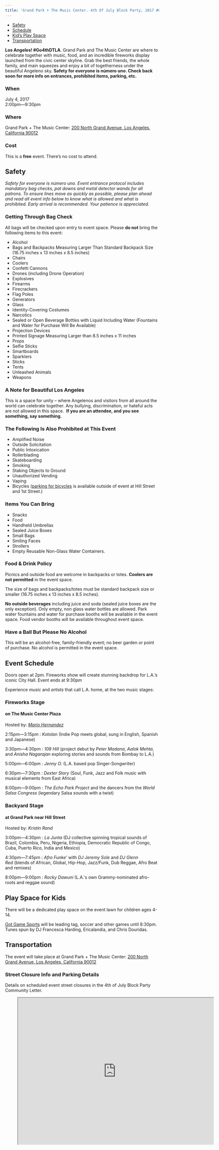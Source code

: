 ```yaml
---
title: 'Grand Park + The Music Center. 4th Of July Block Party, 2017 #Go4thDTLA'
---
```


* [Safety](#safety)
* [Schedule](#event-schedule)
* [Kid’s Play Space](#play-space-for-kids)
* [Transportation](#transportation)

**Los Angeles! #Go4thDTLA**. Grand Park and The Music Center are where to celebrate together with music, food, and an incredible fireworks display launched from the civic center skyline. Grab the best friends, the whole family, and main squeezes and enjoy a bit of togetherness under the beautiful Angeleno sky. **Safety for everyone is número uno. Check back soon for more info on entrances, prohibited items, parking, etc.**

### When

July 4, 2017<br />
2:00pm—9:30pm

### Where

Grand Park + The Music Center:
[200 North Grand Avenue, Los Angeles, California 90012](https://www.google.com/maps/place/Grand%20Park%20LA/@34.056329,-118.246771,16z/data=!4m5!3m4!1s0x0:0xebf5893d7caaf0de!8m2!3d34.0563289!4d-118.2467713?ll=34.056329,-118.246771&z=16&t=m&hl=en-US&gl=US&mapclient=embed&cid=17002646865384763614)

### Cost

This is a **free** event. There’s no cost to attend.

## Safety

*Safety for everyone is número uno. Event entrance protocol includes mandatory bag checks, pat downs and metal detector wands for all patrons. To ensure lines move as quickly as possible, please plan ahead and read all event info below to know what is allowed and what is prohibited. Early arrival is recommended. Your patience is appreciated.*

### Getting Through Bag Check

All bags will be checked upon entry to event space. Please **do not** bring the following items to this event:

* Alcohol
* Bags and Backpacks Measuring Larger Than Standard Backpack Size (16.75 inches x 13 inches x 8.5 inches)
* Chairs
* Coolers
* Confetti Cannons
* Drones (including Drone Operation)
* Explosives
* Firearms
* Firecrackers
* Flag Poles
* Generators
* Glass
* Identity-Covering Costumes
* Narcotics
* Sealed or Open Beverage Bottles with Liquid Including Water (Fountains and Water for Purchase Will Be Available)
* Projection Devices
* Printed Signage Measuring Larger than 8.5 inches x 11 inches
* Props
* Selfie Sticks
* Smartboards
* Sparklers
* Sticks
* Tents
* Unleashed Animals
* Weapons

### A Note for Beautiful Los Angeles

This is a space for unity – where Angelenos and visitors from all around the world can celebrate together. Any bullying, discrimination, or hateful acts are not allowed in this space.  **If you are an attendee, and you see something, say something.**

### The Following Is Also Prohibited at This Event

* Amplified Noise
* Outside Solicitation
* Public Intoxication
* Rollerblading
* Skateboarding
* Smoking
* Staking Objects to Ground
* Unauthorized Vending
* Vaping
* Bicycles ([parking for bicycles](#bicycle-parking) is available outside of event at Hill Street and 1st Street.)

### Items You Can Bring

* Snacks
* Food
* Handheld Umbrellas
* Sealed Juice Boxes
* Small Bags
* Smiling Faces
* Strollers
* Empty Reusable Non-Glass Water Containers.

### Food & Drink Policy

Picnics and outside food are welcome in backpacks or totes. **Coolers are not permitted** in the event space.

The size of bags and backpacks/totes must be standard backpack size or smaller (16.75 inches x 13 inches x 8.5 inches).

**No outside beverages** including juice and soda (sealed juice boxes are the only exception). Only empty, non glass water bottles are allowed. Park water fountains and water for purchase booths will be available in the event space. Food vendor booths will be available throughout event space.

### Have a Ball But Please No Alcohol

This will be an alcohol-free, family-friendly event; no beer garden or point of purchase. No alcohol is permitted in the event space.

## Event Schedule

Doors open at 2pm. Fireworks show will create stunning backdrop for L.A.’s iconic City Hall. Event ends at 9:30pm

Experience *music* and *artists* that call L.A. home, at the two music stages:

### Fireworks Stage

#### on The Music Center Plaza

Hosted by: *[Mario Hernandez](http://eatmomovies.tumblr.com/)*

2:15pm—3:15pm
: *Kotolan* (Indie Pop meets global, sung in English, Spanish and Japanese)

3:30pm—4:30pm
: *108 Hill* (project debut by *Peter Madana*, *Aalok Mehta*, and *Anisha Nagarajan* exploring stories and sounds from Bombay to L.A.)

5:00pm—6:00pm
: *Jenny O.* (L.A. based pop Singer-Songwriter)

6:30pm—7:30pm
: *Dexter Story* (Soul, Funk, Jazz and Folk music with musical elements from East Africa)

8:00pm—9:00pm
: *The Echo Park Project* and the dancers from the *World Salsa Congress* (legendary Salsa sounds with a twist)

### Backyard Stage

#### at Grand Park near Hill Street

Hosted by: *Kristin Rand*

3:00pm—4:30pm
: *La Junta* (DJ collective spinning tropical sounds of Brazil, Colombia, Peru, Nigeria, Ethiopia, Democratic Republic of Congo, Cuba, Puerto Rico, India and Mexico)

4:30pm—7:45pm
: *Afro Funke’* with *DJ Jeremy Sole* and *DJ Glenn Red* (blends of African, Global, Hip-Hop, Jazz/Funk, Dub Reggae, Afro Beat and remixes)

8:00pm—9:00pm
: *Rocky Dawuni* (L.A.'s own Grammy-nominated afro-roots and reggae sound)

## Play Space for Kids

There will be a dedicated play space on the event lawn for children ages 4-14.

[Got Game Sports](https://www.gotgamecamp.com) will be leading tag, soccer and other games until 8:30pm. Tunes spun by DJ Francesca Harding, Ericalandia, and Chris Douridas.

## Transportation

The event will take place at Grand Park + The Music Center:
[200 North Grand Avenue, Los Angeles, California 90012](https://www.google.com/maps/place/Grand%20Park%20LA/@34.056329,-118.246771,16z/data=!4m5!3m4!1s0x0:0xebf5893d7caaf0de!8m2!3d34.0563289!4d-118.2467713?ll=34.056329,-118.246771&z=16&t=m&hl=en-US&gl=US&mapclient=embed&cid=17002646865384763614)

### Street Closure Info and Parking Details

<p>Details on scheduled event street closures in the 4th of July Block Party Community Letter.</p>

<figure style="cursor: pointer;" onclick="window.open('https://www.google.com/maps/d/viewer?mid=1y4qVJtiU0otj7SNQacA1LOg-yus&hl=en&ll=34.054321657258605%2C-118.24870346470647&z=14')">
<div style="padding-bottom: 75%; pointer-events: none;">
<iframe src="https://www.google.com/maps/d/embed?mid=1iSXK6lDTokgNFjJLaeR8w5542U8" width="640" height="480"></iframe>
</div>
</figure>

### Parking

Parking in lots surrounding Grand Park is recommended. **The Music Center lot and Lot 10 underneath Grand Park will not be available.**

### Taking Rideshare Like Lyft Or Uber?

Use the drop off/pick up zone near the [1st Street and North Los Angeles Street](https://goo.gl/maps/5TKyU4gYYY62) event entrance/exit.

<p>
<label>
<span>Here’s an address you can copy and paste:</span>
<textarea onclick="this.setSelectionRange(0, this.value.length)" readonly="readonly">111 North Los Angeles Street, Los Angeles, California 90012</textarea>
</label>
</p>

*This address is for navigation only and is not an official event or affiliate address.*

### Go Metro

Take the Metro Red/Purple Line to the *Civic Center/Grand Park Station*. **Please use the 1st Street exit.** The Temple Street exit is only open for ADA/elevator access.

Or take the Gold Line to the *Little Tokyo/Arts District Station*, then 7-12 minute walk towards The Music Center.

Plan your trip at [metro.net](https://www.metro.net/)

### Bicycle Parking

Bike Valet available at Hill Street and 1st Street.

## Highlights from past events

<figure>
<div style="padding-bottom: 56.25%">
<a href="https://vimeo.com/82051161" target="_blank" class="has-icon">
<img src="https://i.vimeocdn.com/video/568789908.jpg?mw=960&mh=540" width="1000" height="563" data-aspect-ratio="1280/720" alt="Video of Grand Park and The Music Center’s 4th Of July Block Party">
<span class="icon play">
<svg xmlns="http://www.w3.org/2000/svg" viewBox="0 0 29.2 33.7" width="29" height="34">
<switch>
<polygon fill="white" points="29.2,16.9 0,0 0,33.7 29.2,16.9 0,0 0,33.7 "></polygon>
<foreignobject>Play</foreignobject>
</switch>
</svg>
</span>
</a>
</div>
</figure>

## [Grand Park](http://grandparkla.org) is an <span>LA County park</span> powered by [The Music Center](http://www.musiccenter.org/)

*   ![County of Los Angeles](/images/logos/los-angeles.png)
*   ![Grand Park + The Music Center](/images/logos/grandpark-musiccenter.png)
*   ![Supervisor Hilda L. Solis](/images/logos/hildal.png)
*   ![Councilmember Jose Huizar](/images/logos/huizar.png)
*   ![Metro](/images/logos/metro.png)

_The information on this page is subject to change._ Please check back here, [@grandpark_la](https://twitter.com/grandpark_la), [musiccenter.org](http://www.musiccenter.org/nyela), or [@musiccenterla](https://twitter.com/musiccenterla) for updates throughout the day.
